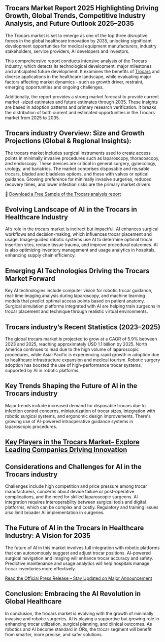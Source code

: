 ## Trocars Market Report 2025 Highlighting Driving Growth, Global Trends, Competitive Industry Analysis, and Future Outlook 2025–2035

The Trocars market is set to emerge as one of the top three disruptive forces in the global healthcare innovation by 2035, unlocking significant development opportunities for medical equipment manufacturers, industry stakeholders, service providers, AI developers and investors.

This comprehensive report conducts intensive analysis of the Trocars industry, which detects its technological development, major milestones and anticipated future development. It examines the benefits of [Trocars](https://www.marketresearchfuture.com/reports/trocars-market-6640) and diverse applications in the healthcare landscape, while evaluating major factors affecting market dynamics - such as growth driver, restraint, emerging opportunities and ongoing challenges.

Additionally, the report provides a strong market forecast to provide current market -sized estimates and future estimates through 2035. These insights are based in adoption patterns and primary research verification. It breaks the distribution of both current and estimated opportunities in the Trocars market from 2025 to 2035.

## Trocars industry Overview: Size and Growth Projections (Global & Regional Insights):

The trocars market includes surgical instruments used to create access points in minimally invasive procedures such as laparoscopy, thoracoscopy, and endoscopy. These devices are critical in general surgery, gynecology, urology, and bariatrics. The market comprises disposable and reusable trocars, bladed and bladeless options, and those with valves or optical guidance. Growing preference for minimally invasive surgeries, reduced recovery times, and lower infection risks are the primary market drivers.

🎯 [Download a Free Sample of the Trocars analysis report](https://www.marketresearchfuture.com/sample_request/6640)

## Evolving Landscape of AI in the Trocars in Healthcare Industry

AI’s role in the trocars market is indirect but impactful. AI enhances surgical workflows and decision-making, which influences trocar placement and usage. Image-guided robotic systems use AI to determine optimal trocar insertion sites, reduce tissue trauma, and improve procedural outcomes. AI is also optimizing inventory management and usage analytics in hospitals, enhancing supply chain efficiency.

## Emerging AI Technologies Driving the Trocars Market Forward

Key AI technologies include computer vision for robotic trocar guidance, real-time imaging analysis during laparoscopy, and machine learning models that predict optimal access points based on patient anatomy. Surgical simulation platforms integrated with AI are helping train surgeons in trocar placement and technique through realistic virtual environments.

## Trocars industry’s Recent Statistics (2023–2025)

The global trocars market is projected to grow at a CAGR of 5.9% between 2023 and 2025, reaching approximately USD 1.1 billion by 2025. North America continues to lead due to the high volume of laparoscopic procedures, while Asia-Pacific is experiencing rapid growth in adoption due to healthcare infrastructure expansion and medical tourism. Robotic surgery adoption has boosted the use of high-performance trocar systems, supported by AI in robotic platforms.

## Key Trends Shaping the Future of AI in the Trocars industry

Major trends include increased demand for disposable trocars due to infection control concerns, miniaturization of trocar sizes, integration with robotic surgical systems, and ergonomic design improvements. There's growing use of AI-powered intraoperative guidance systems in laparoscopic procedures.

## [Key Players in the Trocars Market– Explore Leading Companies Driving Innovation](https://www.marketresearchfuture.com/reports/trocars-market/companies)

## Considerations and Challenges for AI in the Trocars industry

Challenges include high competition and price pressure among trocar manufacturers, concerns about device failure or post-operative complications, and the need for skilled laparoscopic surgeons. AI integration requires interoperability between surgical tools and digital platforms, which can be complex and costly. Regulatory and training issues also limit broader AI implementation in surgeries.

## The Future of AI in the Trocars in Healthcare Industry: A Vision for 2035

The future of AI in this market involves full integration with robotic platforms that can autonomously suggest and adjust trocar positions. AI-powered surgical navigation and imaging will enhance trocar accuracy and safety. Predictive maintenance and usage analytics will help hospitals manage trocar inventories more effectively.

[Read the Official Press Release – Stay Updated on Major Announcement](https://www.marketresearchfuture.com/press-release/trocars-market)

## Conclusion: Embracing the AI Revolution in Global Healthcare

In conclusion, the trocars market is evolving with the growth of minimally invasive and robotic surgeries. AI is playing a supportive but growing role in enhancing trocar utilization, surgical planning, and clinical outcomes. As robotics and AI become standard in ORs, the trocar segment will benefit from smarter, more precise, and safer solutions.